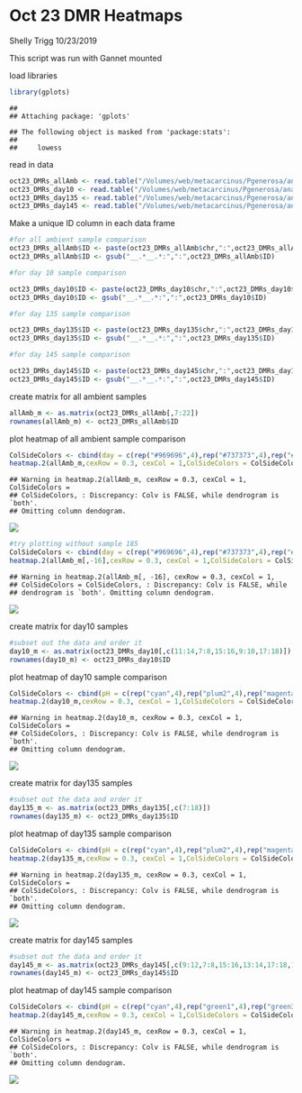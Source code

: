 Oct 23 DMR Heatmaps
================
Shelly Trigg
10/23/2019

This script was run with Gannet mounted

load libraries

``` r
library(gplots)
```

    ## 
    ## Attaching package: 'gplots'

    ## The following object is masked from 'package:stats':
    ## 
    ##     lowess

read in data

``` r
oct23_DMRs_allAmb <- read.table("/Volumes/web/metacarcinus/Pgenerosa/analyses/20191023/amb_AllTimes_DMR250bp_MCmax50_cov5x_rms_results_filtered.tsv", header = TRUE, sep = "\t")
oct23_DMRs_day10 <- read.table("/Volumes/web/metacarcinus/Pgenerosa/analyses/20191023/day10_AllpH_DMR250bp_MCmax50_cov5x_rms_results_filtered.tsv", header = TRUE, sep = "\t")
oct23_DMRs_day135 <- read.table("/Volumes/web/metacarcinus/Pgenerosa/analyses/20191023/day135_AllpH_DMR250bp_MCmax50_cov5x_rms_results_filtered.tsv", header = TRUE, sep = "\t")
oct23_DMRs_day145 <- read.table("/Volumes/web/metacarcinus/Pgenerosa/analyses/20191023/day145_AllpH_DMR250bp_MCmax50_cov5x_rms_results_filtered.tsv", header = TRUE, sep = "\t")
```

Make a unique ID column in each data frame

``` r
#for all ambient sample comparison
oct23_DMRs_allAmb$ID <- paste(oct23_DMRs_allAmb$chr,":",oct23_DMRs_allAmb$start,"-",oct23_DMRs_allAmb$end, sep = "")
oct23_DMRs_allAmb$ID <- gsub("__.*__.*:",":",oct23_DMRs_allAmb$ID)

#for day 10 sample comparison

oct23_DMRs_day10$ID <- paste(oct23_DMRs_day10$chr,":",oct23_DMRs_day10$start,"-",oct23_DMRs_day10$end, sep = "")
oct23_DMRs_day10$ID <- gsub("__.*__.*:",":",oct23_DMRs_day10$ID)

#for day 135 sample comparison

oct23_DMRs_day135$ID <- paste(oct23_DMRs_day135$chr,":",oct23_DMRs_day135$start,"-",oct23_DMRs_day135$end, sep = "")
oct23_DMRs_day135$ID <- gsub("__.*__.*:",":",oct23_DMRs_day135$ID)

#for day 145 sample comparison

oct23_DMRs_day145$ID <- paste(oct23_DMRs_day145$chr,":",oct23_DMRs_day145$start,"-",oct23_DMRs_day145$end, sep = "")
oct23_DMRs_day145$ID <- gsub("__.*__.*:",":",oct23_DMRs_day145$ID)
```

create matrix for all ambient samples

``` r
allAmb_m <- as.matrix(oct23_DMRs_allAmb[,7:22])
rownames(allAmb_m) <- oct23_DMRs_allAmb$ID
```

plot heatmap of all ambient sample comparison

``` r
ColSideColors <- cbind(day = c(rep("#969696",4),rep("#737373",4),rep("#525252",4),rep("#252525",4)))
heatmap.2(allAmb_m,cexRow = 0.3, cexCol = 1,ColSideColors = ColSideColors, Colv=NA, col = bluered, na.color = "black", density.info = "none", trace = "none", scale = "row")
```

    ## Warning in heatmap.2(allAmb_m, cexRow = 0.3, cexCol = 1, ColSideColors =
    ## ColSideColors, : Discrepancy: Colv is FALSE, while dendrogram is `both'.
    ## Omitting column dendogram.

![](Oct23_DMR_heatmaps_files/figure-markdown_github/allAmb_DMR_heatmap-1.png)

``` r
#try plotting without sample 185
ColSideColors <- cbind(day = c(rep("#969696",4),rep("#737373",4),rep("#525252",4),rep("#252525",3)))
heatmap.2(allAmb_m[,-16],cexRow = 0.3, cexCol = 1,ColSideColors = ColSideColors, Colv=NA, col = bluered, na.color = "black", density.info = "none", trace = "none", scale = "row")
```

    ## Warning in heatmap.2(allAmb_m[, -16], cexRow = 0.3, cexCol = 1,
    ## ColSideColors = ColSideColors, : Discrepancy: Colv is FALSE, while
    ## dendrogram is `both'. Omitting column dendogram.

![](Oct23_DMR_heatmaps_files/figure-markdown_github/allAmb_DMR_heatmap-2.png)

create matrix for day10 samples

``` r
#subset out the data and order it
day10_m <- as.matrix(oct23_DMRs_day10[,c(11:14,7:8,15:16,9:10,17:18)])
rownames(day10_m) <- oct23_DMRs_day10$ID
```

plot heatmap of day10 sample comparison

``` r
ColSideColors <- cbind(pH = c(rep("cyan",4),rep("plum2",4),rep("magenta",4)))
heatmap.2(day10_m,cexRow = 0.3, cexCol = 1,ColSideColors = ColSideColors, Colv=NA, col = bluered, na.color = "black", density.info = "none", trace = "none", scale = "row")
```

    ## Warning in heatmap.2(day10_m, cexRow = 0.3, cexCol = 1, ColSideColors =
    ## ColSideColors, : Discrepancy: Colv is FALSE, while dendrogram is `both'.
    ## Omitting column dendogram.

![](Oct23_DMR_heatmaps_files/figure-markdown_github/day10_DMR_heatmap-1.png)

create matrix for day135 samples

``` r
#subset out the data and order it
day135_m <- as.matrix(oct23_DMRs_day135[,c(7:18)])
rownames(day135_m) <- oct23_DMRs_day135$ID
```

plot heatmap of day135 sample comparison

``` r
ColSideColors <- cbind(pH = c(rep("cyan",4),rep("plum2",4),rep("magenta",4)))
heatmap.2(day135_m,cexRow = 0.3, cexCol = 1,ColSideColors = ColSideColors, Colv=NA, col = bluered, na.color = "black", density.info = "none", trace = "none", scale = "row")
```

    ## Warning in heatmap.2(day135_m, cexRow = 0.3, cexCol = 1, ColSideColors =
    ## ColSideColors, : Discrepancy: Colv is FALSE, while dendrogram is `both'.
    ## Omitting column dendogram.

![](Oct23_DMR_heatmaps_files/figure-markdown_github/day135_DMR_heatmap-1.png)

create matrix for day145 samples

``` r
#subset out the data and order it
day145_m <- as.matrix(oct23_DMRs_day145[,c(9:12,7:8,15:16,13:14,17:18,19:20,27:28,21:22,29:30,23:26)])
rownames(day145_m) <- oct23_DMRs_day145$ID
```

plot heatmap of day145 sample comparison

``` r
ColSideColors <- cbind(pH = c(rep("cyan",4),rep("green1",4),rep("green3",4),rep("mediumpurple1",4),rep("plum2",4),rep("magenta",4)))
heatmap.2(day145_m,cexRow = 0.3, cexCol = 1,ColSideColors = ColSideColors, Colv=NA, col = bluered, na.color = "black", density.info = "none", trace = "none", scale = "row")
```

    ## Warning in heatmap.2(day145_m, cexRow = 0.3, cexCol = 1, ColSideColors =
    ## ColSideColors, : Discrepancy: Colv is FALSE, while dendrogram is `both'.
    ## Omitting column dendogram.

![](Oct23_DMR_heatmaps_files/figure-markdown_github/day145_DMR_heatmap-1.png)

